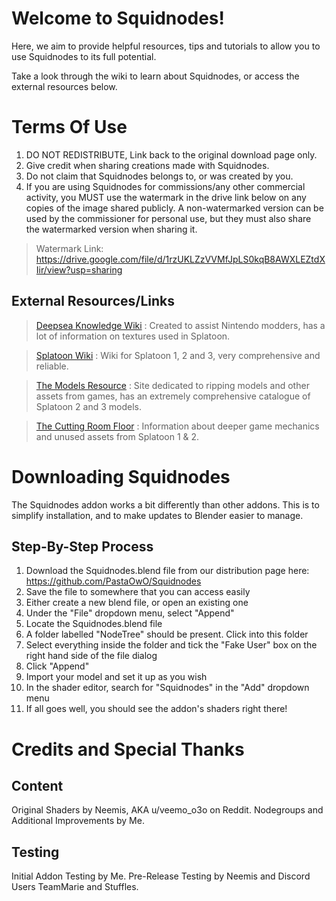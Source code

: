 # Welcome to Squidnodes!
Here, we aim to provide helpful resources, tips and tutorials to allow you to use Squidnodes to its full potential.

Take a look through the wiki to learn about Squidnodes, or access the external resources below.

# Terms Of Use
1. DO NOT REDISTRIBUTE, Link back to the original download page only.
2. Give credit when sharing creations made with Squidnodes.
3. Do not claim that Squidnodes belongs to, or was created by you.
4. If you are using Squidnodes for commissions/any other commercial activity, you MUST use the watermark in the drive link below on any copies of the image shared publicly. A non-watermarked version can be used by the commissioner for personal use, but they must also share the watermarked version when sharing it.

> Watermark Link: https://drive.google.com/file/d/1rzUKLZzVVMfJpLS0kqB8AWXLEZtdXIir/view?usp=sharing

## External Resources/Links

> [Deepsea Knowledge Wiki](https://wiki.oatmealdome.me/Main_Page) : Created to assist Nintendo modders, has a lot of information on textures used in Splatoon.

> [Splatoon Wiki](https://splatoonwiki.org/wiki/Main_Page) : Wiki for Splatoon 1, 2 and 3, very comprehensive and reliable. 

> [The Models Resource](https://www.models-resource.com/nintendo_switch/splatoon2/) : Site dedicated to ripping models and other assets from games, has an extremely comprehensive catalogue of Splatoon 2 and 3 models.

> [The Cutting Room Floor](https://tcrf.net/Splatoon_2) : Information about deeper game mechanics and unused assets from Splatoon 1 & 2.

# Downloading Squidnodes

The Squidnodes addon works a bit differently than other addons. This is to simplify installation, and to make updates to Blender easier to manage.

## Step-By-Step Process

1. Download the Squidnodes.blend file from our distribution page here: https://github.com/PastaOwO/Squidnodes
2. Save the file to somewhere that you can access easily
3. Either create a new blend file, or open an existing one
4. Under the "File" dropdown menu, select "Append"
5. Locate the Squidnodes.blend file
6. A folder labelled "NodeTree" should be present. Click into this folder
7. Select everything inside the folder and tick the "Fake User" box on the right hand side of the file dialog 
8. Click "Append"
9. Import your model and set it up as you wish
10. In the shader editor, search for "Squidnodes" in the "Add" dropdown menu
11. If all goes well, you should see the addon's shaders right there!

# Credits and Special Thanks

## Content
Original Shaders by Neemis, AKA u/veemo_o3o on Reddit.
Nodegroups and Additional Improvements by Me.

## Testing
Initial Addon Testing by Me.
Pre-Release Testing by Neemis and Discord Users TeamMarie and Stuffles.
